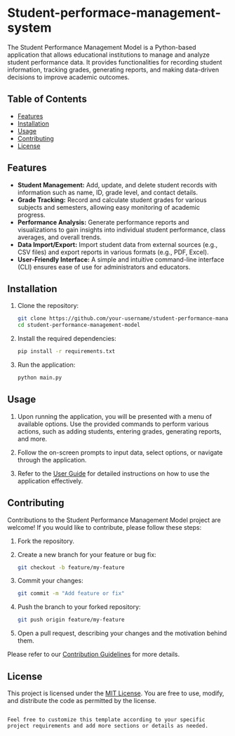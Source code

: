 # Student-performace-management-system

The Student Performance Management Model is a Python-based application that allows educational institutions to manage and analyze student performance data. It provides functionalities for recording student information, tracking grades, generating reports, and making data-driven decisions to improve academic outcomes.

## Table of Contents
- [Features](#features)
- [Installation](#installation)
- [Usage](#usage)
- [Contributing](#contributing)
- [License](#license)

## Features

- **Student Management:** Add, update, and delete student records with information such as name, ID, grade level, and contact details.
- **Grade Tracking:** Record and calculate student grades for various subjects and semesters, allowing easy monitoring of academic progress.
- **Performance Analysis:** Generate performance reports and visualizations to gain insights into individual student performance, class averages, and overall trends.
- **Data Import/Export:** Import student data from external sources (e.g., CSV files) and export reports in various formats (e.g., PDF, Excel).
- **User-Friendly Interface:** A simple and intuitive command-line interface (CLI) ensures ease of use for administrators and educators.

## Installation

1. Clone the repository:
   ```bash
   git clone https://github.com/your-username/student-performance-management-model.git
   cd student-performance-management-model
   ```

2. Install the required dependencies:
   ```bash
   pip install -r requirements.txt
   ```

3. Run the application:
   ```bash
   python main.py
   ```

## Usage

1. Upon running the application, you will be presented with a menu of available options. Use the provided commands to perform various actions, such as adding students, entering grades, generating reports, and more.

2. Follow the on-screen prompts to input data, select options, or navigate through the application.

3. Refer to the [User Guide](user-guide.md) for detailed instructions on how to use the application effectively.

## Contributing

Contributions to the Student Performance Management Model project are welcome! If you would like to contribute, please follow these steps:

1. Fork the repository.

2. Create a new branch for your feature or bug fix:
   ```bash
   git checkout -b feature/my-feature
   ```

3. Commit your changes:
   ```bash
   git commit -m "Add feature or fix"
   ```

4. Push the branch to your forked repository:
   ```bash
   git push origin feature/my-feature
   ```

5. Open a pull request, describing your changes and the motivation behind them.

Please refer to our [Contribution Guidelines](CONTRIBUTING.md) for more details.

## License

This project is licensed under the [MIT License](LICENSE). You are free to use, modify, and distribute the code as permitted by the license.

```

Feel free to customize this template according to your specific project requirements and add more sections or details as needed.
